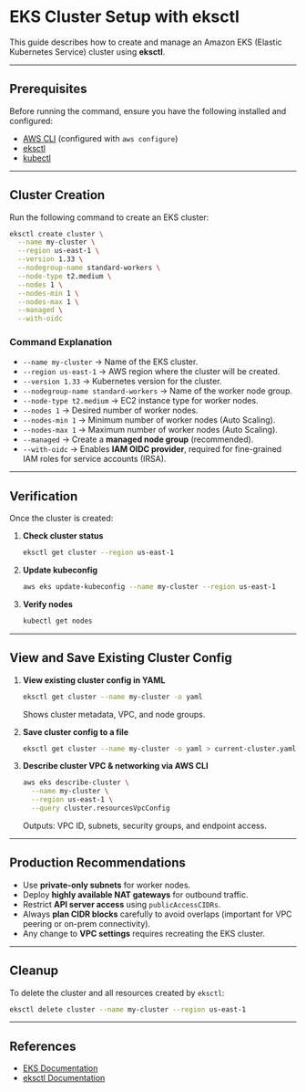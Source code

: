 # EKS Cluster Setup with eksctl

This guide describes how to create and manage an Amazon EKS (Elastic Kubernetes Service) cluster using **eksctl**.

---

## Prerequisites

Before running the command, ensure you have the following installed and configured:

- [AWS CLI](https://docs.aws.amazon.com/cli/latest/userguide/install-cliv2.html) (configured with `aws configure`)
- [eksctl](https://eksctl.io/introduction/#installation)
- [kubectl](https://kubernetes.io/docs/tasks/tools/)

---

## Cluster Creation

Run the following command to create an EKS cluster:

```bash
eksctl create cluster \
  --name my-cluster \
  --region us-east-1 \
  --version 1.33 \
  --nodegroup-name standard-workers \
  --node-type t2.medium \
  --nodes 1 \
  --nodes-min 1 \
  --nodes-max 1 \
  --managed \
  --with-oidc
````

### Command Explanation

* `--name my-cluster` → Name of the EKS cluster.
* `--region us-east-1` → AWS region where the cluster will be created.
* `--version 1.33` → Kubernetes version for the cluster.
* `--nodegroup-name standard-workers` → Name of the worker node group.
* `--node-type t2.medium` → EC2 instance type for worker nodes.
* `--nodes 1` → Desired number of worker nodes.
* `--nodes-min 1` → Minimum number of worker nodes (Auto Scaling).
* `--nodes-max 1` → Maximum number of worker nodes (Auto Scaling).
* `--managed` → Create a **managed node group** (recommended).
* `--with-oidc` → Enables **IAM OIDC provider**, required for fine-grained IAM roles for service accounts (IRSA).

---

## Verification

Once the cluster is created:

1. **Check cluster status**

   ```bash
   eksctl get cluster --region us-east-1
   ```

2. **Update kubeconfig**

   ```bash
   aws eks update-kubeconfig --name my-cluster --region us-east-1
   ```

3. **Verify nodes**

   ```bash
   kubectl get nodes
   ```

---

## View and Save Existing Cluster Config

1. **View existing cluster config in YAML**

   ```bash
   eksctl get cluster --name my-cluster -o yaml
   ```

   Shows cluster metadata, VPC, and node groups.

2. **Save cluster config to a file**

   ```bash
   eksctl get cluster --name my-cluster -o yaml > current-cluster.yaml
   ```

3. **Describe cluster VPC & networking via AWS CLI**

   ```bash
   aws eks describe-cluster \
     --name my-cluster \
     --region us-east-1 \
     --query cluster.resourcesVpcConfig
   ```

   Outputs: VPC ID, subnets, security groups, and endpoint access.

---

## Production Recommendations

* Use **private-only subnets** for worker nodes.
* Deploy **highly available NAT gateways** for outbound traffic.
* Restrict **API server access** using `publicAccessCIDRs`.
* Always **plan CIDR blocks** carefully to avoid overlaps (important for VPC peering or on-prem connectivity).
* Any change to **VPC settings** requires recreating the EKS cluster.

---

## Cleanup

To delete the cluster and all resources created by `eksctl`:

```bash
eksctl delete cluster --name my-cluster --region us-east-1
```

---

## References

* [EKS Documentation](https://docs.aws.amazon.com/eks/latest/userguide/what-is-eks.html)
* [eksctl Documentation](https://eksctl.io/)

